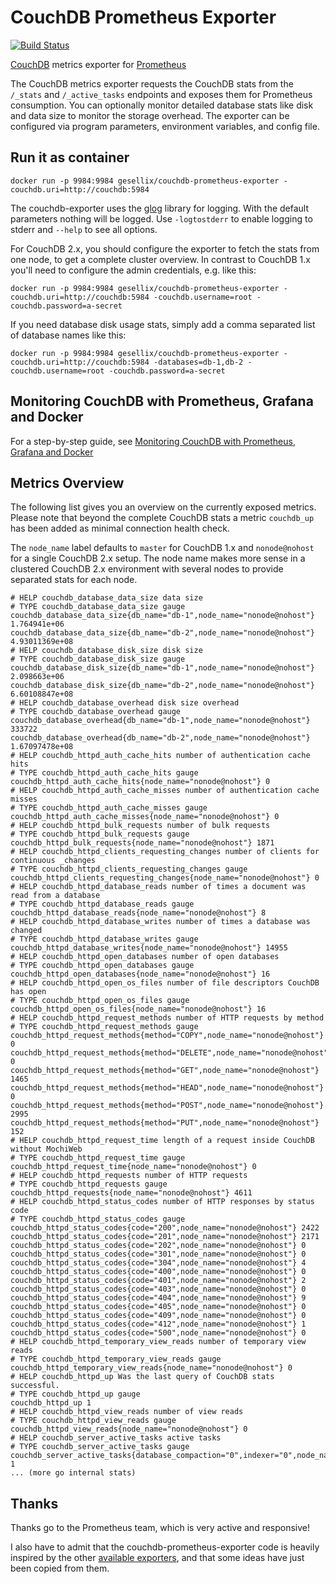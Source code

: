 # CouchDB Prometheus Exporter

[![Build Status](https://travis-ci.org/gesellix/couchdb-prometheus-exporter.svg?branch=master)](https://travis-ci.org/gesellix/couchdb-prometheus-exporter)

[CouchDB](http://couchdb.apache.org/) metrics exporter for [Prometheus](http://prometheus.io/)

The CouchDB metrics exporter requests the CouchDB stats from the `/_stats` and `/_active_tasks` endpoints and 
exposes them for Prometheus consumption. You can optionally monitor detailed database stats like
disk and data size to monitor the storage overhead. The exporter can be configured via program parameters,
environment variables, and config file.

## Run it as container

    docker run -p 9984:9984 gesellix/couchdb-prometheus-exporter -couchdb.uri=http://couchdb:5984

The couchdb-exporter uses the [glog](https://godoc.org/github.com/golang/glog) library for logging.
With the default parameters nothing will be logged.
Use `-logtostderr` to enable logging to stderr and `--help` to see all options.

For CouchDB 2.x, you should configure the exporter to fetch the stats from one node, to get
a complete cluster overview. In contrast to CouchDB 1.x you'll need to configure the admin
credentials, e.g. like this:

    docker run -p 9984:9984 gesellix/couchdb-prometheus-exporter -couchdb.uri=http://couchdb:5984 -couchdb.username=root -couchdb.password=a-secret

If you need database disk usage stats, simply add a comma separated list of database names like this:

    docker run -p 9984:9984 gesellix/couchdb-prometheus-exporter -couchdb.uri=http://couchdb:5984 -databases=db-1,db-2 -couchdb.username=root -couchdb.password=a-secret
 
## Monitoring CouchDB with Prometheus, Grafana and Docker

For a step-by-step guide, see [Monitoring CouchDB with Prometheus, Grafana and Docker](https://medium.com/@redgeoff/monitoring-couchdb-with-prometheus-grafana-and-docker-4693bc8408f0)

## Metrics Overview
The following list gives you an overview on the currently exposed metrics.
Please note that beyond the complete CouchDB stats a metric `couchdb_up` has been
added as minimal connection health check.

The `node_name` label defaults to `master` for CouchDB 1.x and `nonode@nohost` for a single CouchDB 2.x setup.
The node name makes more sense in a clustered CouchDB 2.x environment with several nodes to provide separated stats for each node. 

    # HELP couchdb_database_data_size data size
    # TYPE couchdb_database_data_size gauge
    couchdb_database_data_size{db_name="db-1",node_name="nonode@nohost"} 1.764941e+06
    couchdb_database_data_size{db_name="db-2",node_name="nonode@nohost"} 4.93011369e+08
    # HELP couchdb_database_disk_size disk size
    # TYPE couchdb_database_disk_size gauge
    couchdb_database_disk_size{db_name="db-1",node_name="nonode@nohost"} 2.098663e+06
    couchdb_database_disk_size{db_name="db-2",node_name="nonode@nohost"} 6.60108847e+08
    # HELP couchdb_database_overhead disk size overhead
    # TYPE couchdb_database_overhead gauge
    couchdb_database_overhead{db_name="db-1",node_name="nonode@nohost"} 333722
    couchdb_database_overhead{db_name="db-2",node_name="nonode@nohost"} 1.67097478e+08
    # HELP couchdb_httpd_auth_cache_hits number of authentication cache hits
    # TYPE couchdb_httpd_auth_cache_hits gauge
    couchdb_httpd_auth_cache_hits{node_name="nonode@nohost"} 0
    # HELP couchdb_httpd_auth_cache_misses number of authentication cache misses
    # TYPE couchdb_httpd_auth_cache_misses gauge
    couchdb_httpd_auth_cache_misses{node_name="nonode@nohost"} 0
    # HELP couchdb_httpd_bulk_requests number of bulk requests
    # TYPE couchdb_httpd_bulk_requests gauge
    couchdb_httpd_bulk_requests{node_name="nonode@nohost"} 1871
    # HELP couchdb_httpd_clients_requesting_changes number of clients for continuous _changes
    # TYPE couchdb_httpd_clients_requesting_changes gauge
    couchdb_httpd_clients_requesting_changes{node_name="nonode@nohost"} 0
    # HELP couchdb_httpd_database_reads number of times a document was read from a database
    # TYPE couchdb_httpd_database_reads gauge
    couchdb_httpd_database_reads{node_name="nonode@nohost"} 8
    # HELP couchdb_httpd_database_writes number of times a database was changed
    # TYPE couchdb_httpd_database_writes gauge
    couchdb_httpd_database_writes{node_name="nonode@nohost"} 14955
    # HELP couchdb_httpd_open_databases number of open databases
    # TYPE couchdb_httpd_open_databases gauge
    couchdb_httpd_open_databases{node_name="nonode@nohost"} 16
    # HELP couchdb_httpd_open_os_files number of file descriptors CouchDB has open
    # TYPE couchdb_httpd_open_os_files gauge
    couchdb_httpd_open_os_files{node_name="nonode@nohost"} 16
    # HELP couchdb_httpd_request_methods number of HTTP requests by method
    # TYPE couchdb_httpd_request_methods gauge
    couchdb_httpd_request_methods{method="COPY",node_name="nonode@nohost"} 0
    couchdb_httpd_request_methods{method="DELETE",node_name="nonode@nohost"} 0
    couchdb_httpd_request_methods{method="GET",node_name="nonode@nohost"} 1465
    couchdb_httpd_request_methods{method="HEAD",node_name="nonode@nohost"} 0
    couchdb_httpd_request_methods{method="POST",node_name="nonode@nohost"} 2995
    couchdb_httpd_request_methods{method="PUT",node_name="nonode@nohost"} 152
    # HELP couchdb_httpd_request_time length of a request inside CouchDB without MochiWeb
    # TYPE couchdb_httpd_request_time gauge
    couchdb_httpd_request_time{node_name="nonode@nohost"} 0
    # HELP couchdb_httpd_requests number of HTTP requests
    # TYPE couchdb_httpd_requests gauge
    couchdb_httpd_requests{node_name="nonode@nohost"} 4611
    # HELP couchdb_httpd_status_codes number of HTTP responses by status code
    # TYPE couchdb_httpd_status_codes gauge
    couchdb_httpd_status_codes{code="200",node_name="nonode@nohost"} 2422
    couchdb_httpd_status_codes{code="201",node_name="nonode@nohost"} 2171
    couchdb_httpd_status_codes{code="202",node_name="nonode@nohost"} 0
    couchdb_httpd_status_codes{code="301",node_name="nonode@nohost"} 0
    couchdb_httpd_status_codes{code="304",node_name="nonode@nohost"} 4
    couchdb_httpd_status_codes{code="400",node_name="nonode@nohost"} 0
    couchdb_httpd_status_codes{code="401",node_name="nonode@nohost"} 2
    couchdb_httpd_status_codes{code="403",node_name="nonode@nohost"} 0
    couchdb_httpd_status_codes{code="404",node_name="nonode@nohost"} 9
    couchdb_httpd_status_codes{code="405",node_name="nonode@nohost"} 0
    couchdb_httpd_status_codes{code="409",node_name="nonode@nohost"} 0
    couchdb_httpd_status_codes{code="412",node_name="nonode@nohost"} 1
    couchdb_httpd_status_codes{code="500",node_name="nonode@nohost"} 0
    # HELP couchdb_httpd_temporary_view_reads number of temporary view reads
    # TYPE couchdb_httpd_temporary_view_reads gauge
    couchdb_httpd_temporary_view_reads{node_name="nonode@nohost"} 0
    # HELP couchdb_httpd_up Was the last query of CouchDB stats successful.
    # TYPE couchdb_httpd_up gauge
    couchdb_httpd_up 1
    # HELP couchdb_httpd_view_reads number of view reads
    # TYPE couchdb_httpd_view_reads gauge
    couchdb_httpd_view_reads{node_name="nonode@nohost"} 0
    # HELP couchdb_server_active_tasks active tasks
    # TYPE couchdb_server_active_tasks gauge
    couchdb_server_active_tasks{database_compaction="0",indexer="0",node_name="nonode@nohost",replication="1",view_compaction="0"} 1
    ... (more go internal stats)

## Thanks

Thanks go to the Prometheus team, which is very active and responsive!

I also have to admit that the couchdb-prometheus-exporter code is heavily inspired by 
the other [available exporters](http://prometheus.io/docs/instrumenting/exporters/), 
and that some ideas have just been copied from them.
